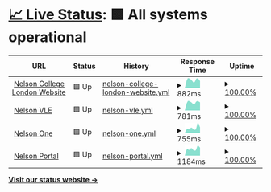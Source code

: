 # [📈 Live Status](https://status.nelsoncollege.ac.uk): <!--live status--> **🟩 All systems operational**

<!--start: status pages-->
<!-- Do not edit this manually, your changes will be overwritten -->
<!-- prettier-ignore -->
| URL | Status | History | Response Time | Uptime |
| --- | ------ | ------- | ------------- | ------ |
| <img alt="" src="https://favicons.githubusercontent.com/nelsoncollege.ac.uk" height="13"> [Nelson College London Website](https://nelsoncollege.ac.uk) | 🟩 Up | [nelson-college-london-website.yml](https://github.com/travnettech/ncl_status/commits/HEAD/history/nelson-college-london-website.yml) | <details><summary><img alt="Response time graph" src="./graphs/nelson-college-london-website/response-time-week.png" height="20"> 882ms</summary><br><a href="https://demo.upptime.js.org/history/nelson-college-london-website"><img alt="Response time 882" src="https://img.shields.io/endpoint?url=https%3A%2F%2Fraw.githubusercontent.com%2Ftravnettech%2Fncl_status%2FHEAD%2Fapi%2Fnelson-college-london-website%2Fresponse-time.json"></a><br><a href="https://demo.upptime.js.org/history/nelson-college-london-website"><img alt="24-hour response time 882" src="https://img.shields.io/endpoint?url=https%3A%2F%2Fraw.githubusercontent.com%2Ftravnettech%2Fncl_status%2FHEAD%2Fapi%2Fnelson-college-london-website%2Fresponse-time-day.json"></a><br><a href="https://demo.upptime.js.org/history/nelson-college-london-website"><img alt="7-day response time 882" src="https://img.shields.io/endpoint?url=https%3A%2F%2Fraw.githubusercontent.com%2Ftravnettech%2Fncl_status%2FHEAD%2Fapi%2Fnelson-college-london-website%2Fresponse-time-week.json"></a><br><a href="https://demo.upptime.js.org/history/nelson-college-london-website"><img alt="30-day response time 882" src="https://img.shields.io/endpoint?url=https%3A%2F%2Fraw.githubusercontent.com%2Ftravnettech%2Fncl_status%2FHEAD%2Fapi%2Fnelson-college-london-website%2Fresponse-time-month.json"></a><br><a href="https://demo.upptime.js.org/history/nelson-college-london-website"><img alt="1-year response time 882" src="https://img.shields.io/endpoint?url=https%3A%2F%2Fraw.githubusercontent.com%2Ftravnettech%2Fncl_status%2FHEAD%2Fapi%2Fnelson-college-london-website%2Fresponse-time-year.json"></a></details> | <details><summary><a href="https://demo.upptime.js.org/history/nelson-college-london-website">100.00%</a></summary><a href="https://demo.upptime.js.org/history/nelson-college-london-website"><img alt="All-time uptime 100.00%" src="https://img.shields.io/endpoint?url=https%3A%2F%2Fraw.githubusercontent.com%2Ftravnettech%2Fncl_status%2FHEAD%2Fapi%2Fnelson-college-london-website%2Fuptime.json"></a><br><a href="https://demo.upptime.js.org/history/nelson-college-london-website"><img alt="24-hour uptime 100.00%" src="https://img.shields.io/endpoint?url=https%3A%2F%2Fraw.githubusercontent.com%2Ftravnettech%2Fncl_status%2FHEAD%2Fapi%2Fnelson-college-london-website%2Fuptime-day.json"></a><br><a href="https://demo.upptime.js.org/history/nelson-college-london-website"><img alt="7-day uptime 100.00%" src="https://img.shields.io/endpoint?url=https%3A%2F%2Fraw.githubusercontent.com%2Ftravnettech%2Fncl_status%2FHEAD%2Fapi%2Fnelson-college-london-website%2Fuptime-week.json"></a><br><a href="https://demo.upptime.js.org/history/nelson-college-london-website"><img alt="30-day uptime 100.00%" src="https://img.shields.io/endpoint?url=https%3A%2F%2Fraw.githubusercontent.com%2Ftravnettech%2Fncl_status%2FHEAD%2Fapi%2Fnelson-college-london-website%2Fuptime-month.json"></a><br><a href="https://demo.upptime.js.org/history/nelson-college-london-website"><img alt="1-year uptime 100.00%" src="https://img.shields.io/endpoint?url=https%3A%2F%2Fraw.githubusercontent.com%2Ftravnettech%2Fncl_status%2FHEAD%2Fapi%2Fnelson-college-london-website%2Fuptime-year.json"></a></details>
| <img alt="" src="https://favicons.githubusercontent.com/nclvle.co.uk" height="13"> [Nelson VLE](https://nclvle.co.uk) | 🟩 Up | [nelson-vle.yml](https://github.com/travnettech/ncl_status/commits/HEAD/history/nelson-vle.yml) | <details><summary><img alt="Response time graph" src="./graphs/nelson-vle/response-time-week.png" height="20"> 781ms</summary><br><a href="https://demo.upptime.js.org/history/nelson-vle"><img alt="Response time 781" src="https://img.shields.io/endpoint?url=https%3A%2F%2Fraw.githubusercontent.com%2Ftravnettech%2Fncl_status%2FHEAD%2Fapi%2Fnelson-vle%2Fresponse-time.json"></a><br><a href="https://demo.upptime.js.org/history/nelson-vle"><img alt="24-hour response time 781" src="https://img.shields.io/endpoint?url=https%3A%2F%2Fraw.githubusercontent.com%2Ftravnettech%2Fncl_status%2FHEAD%2Fapi%2Fnelson-vle%2Fresponse-time-day.json"></a><br><a href="https://demo.upptime.js.org/history/nelson-vle"><img alt="7-day response time 781" src="https://img.shields.io/endpoint?url=https%3A%2F%2Fraw.githubusercontent.com%2Ftravnettech%2Fncl_status%2FHEAD%2Fapi%2Fnelson-vle%2Fresponse-time-week.json"></a><br><a href="https://demo.upptime.js.org/history/nelson-vle"><img alt="30-day response time 781" src="https://img.shields.io/endpoint?url=https%3A%2F%2Fraw.githubusercontent.com%2Ftravnettech%2Fncl_status%2FHEAD%2Fapi%2Fnelson-vle%2Fresponse-time-month.json"></a><br><a href="https://demo.upptime.js.org/history/nelson-vle"><img alt="1-year response time 781" src="https://img.shields.io/endpoint?url=https%3A%2F%2Fraw.githubusercontent.com%2Ftravnettech%2Fncl_status%2FHEAD%2Fapi%2Fnelson-vle%2Fresponse-time-year.json"></a></details> | <details><summary><a href="https://demo.upptime.js.org/history/nelson-vle">100.00%</a></summary><a href="https://demo.upptime.js.org/history/nelson-vle"><img alt="All-time uptime 100.00%" src="https://img.shields.io/endpoint?url=https%3A%2F%2Fraw.githubusercontent.com%2Ftravnettech%2Fncl_status%2FHEAD%2Fapi%2Fnelson-vle%2Fuptime.json"></a><br><a href="https://demo.upptime.js.org/history/nelson-vle"><img alt="24-hour uptime 100.00%" src="https://img.shields.io/endpoint?url=https%3A%2F%2Fraw.githubusercontent.com%2Ftravnettech%2Fncl_status%2FHEAD%2Fapi%2Fnelson-vle%2Fuptime-day.json"></a><br><a href="https://demo.upptime.js.org/history/nelson-vle"><img alt="7-day uptime 100.00%" src="https://img.shields.io/endpoint?url=https%3A%2F%2Fraw.githubusercontent.com%2Ftravnettech%2Fncl_status%2FHEAD%2Fapi%2Fnelson-vle%2Fuptime-week.json"></a><br><a href="https://demo.upptime.js.org/history/nelson-vle"><img alt="30-day uptime 100.00%" src="https://img.shields.io/endpoint?url=https%3A%2F%2Fraw.githubusercontent.com%2Ftravnettech%2Fncl_status%2FHEAD%2Fapi%2Fnelson-vle%2Fuptime-month.json"></a><br><a href="https://demo.upptime.js.org/history/nelson-vle"><img alt="1-year uptime 100.00%" src="https://img.shields.io/endpoint?url=https%3A%2F%2Fraw.githubusercontent.com%2Ftravnettech%2Fncl_status%2FHEAD%2Fapi%2Fnelson-vle%2Fuptime-year.json"></a></details>
| <img alt="" src="https://favicons.githubusercontent.com/one.nelsoncollege.ac.uk" height="13"> [Nelson One](https://one.nelsoncollege.ac.uk) | 🟩 Up | [nelson-one.yml](https://github.com/travnettech/ncl_status/commits/HEAD/history/nelson-one.yml) | <details><summary><img alt="Response time graph" src="./graphs/nelson-one/response-time-week.png" height="20"> 755ms</summary><br><a href="https://demo.upptime.js.org/history/nelson-one"><img alt="Response time 755" src="https://img.shields.io/endpoint?url=https%3A%2F%2Fraw.githubusercontent.com%2Ftravnettech%2Fncl_status%2FHEAD%2Fapi%2Fnelson-one%2Fresponse-time.json"></a><br><a href="https://demo.upptime.js.org/history/nelson-one"><img alt="24-hour response time 755" src="https://img.shields.io/endpoint?url=https%3A%2F%2Fraw.githubusercontent.com%2Ftravnettech%2Fncl_status%2FHEAD%2Fapi%2Fnelson-one%2Fresponse-time-day.json"></a><br><a href="https://demo.upptime.js.org/history/nelson-one"><img alt="7-day response time 755" src="https://img.shields.io/endpoint?url=https%3A%2F%2Fraw.githubusercontent.com%2Ftravnettech%2Fncl_status%2FHEAD%2Fapi%2Fnelson-one%2Fresponse-time-week.json"></a><br><a href="https://demo.upptime.js.org/history/nelson-one"><img alt="30-day response time 755" src="https://img.shields.io/endpoint?url=https%3A%2F%2Fraw.githubusercontent.com%2Ftravnettech%2Fncl_status%2FHEAD%2Fapi%2Fnelson-one%2Fresponse-time-month.json"></a><br><a href="https://demo.upptime.js.org/history/nelson-one"><img alt="1-year response time 755" src="https://img.shields.io/endpoint?url=https%3A%2F%2Fraw.githubusercontent.com%2Ftravnettech%2Fncl_status%2FHEAD%2Fapi%2Fnelson-one%2Fresponse-time-year.json"></a></details> | <details><summary><a href="https://demo.upptime.js.org/history/nelson-one">100.00%</a></summary><a href="https://demo.upptime.js.org/history/nelson-one"><img alt="All-time uptime 100.00%" src="https://img.shields.io/endpoint?url=https%3A%2F%2Fraw.githubusercontent.com%2Ftravnettech%2Fncl_status%2FHEAD%2Fapi%2Fnelson-one%2Fuptime.json"></a><br><a href="https://demo.upptime.js.org/history/nelson-one"><img alt="24-hour uptime 100.00%" src="https://img.shields.io/endpoint?url=https%3A%2F%2Fraw.githubusercontent.com%2Ftravnettech%2Fncl_status%2FHEAD%2Fapi%2Fnelson-one%2Fuptime-day.json"></a><br><a href="https://demo.upptime.js.org/history/nelson-one"><img alt="7-day uptime 100.00%" src="https://img.shields.io/endpoint?url=https%3A%2F%2Fraw.githubusercontent.com%2Ftravnettech%2Fncl_status%2FHEAD%2Fapi%2Fnelson-one%2Fuptime-week.json"></a><br><a href="https://demo.upptime.js.org/history/nelson-one"><img alt="30-day uptime 100.00%" src="https://img.shields.io/endpoint?url=https%3A%2F%2Fraw.githubusercontent.com%2Ftravnettech%2Fncl_status%2FHEAD%2Fapi%2Fnelson-one%2Fuptime-month.json"></a><br><a href="https://demo.upptime.js.org/history/nelson-one"><img alt="1-year uptime 100.00%" src="https://img.shields.io/endpoint?url=https%3A%2F%2Fraw.githubusercontent.com%2Ftravnettech%2Fncl_status%2FHEAD%2Fapi%2Fnelson-one%2Fuptime-year.json"></a></details>
| <img alt="" src="https://favicons.githubusercontent.com/portal.nelsoncollege.ac.uk" height="13"> [Nelson Portal](https://portal.nelsoncollege.ac.uk) | 🟩 Up | [nelson-portal.yml](https://github.com/travnettech/ncl_status/commits/HEAD/history/nelson-portal.yml) | <details><summary><img alt="Response time graph" src="./graphs/nelson-portal/response-time-week.png" height="20"> 1184ms</summary><br><a href="https://demo.upptime.js.org/history/nelson-portal"><img alt="Response time 1184" src="https://img.shields.io/endpoint?url=https%3A%2F%2Fraw.githubusercontent.com%2Ftravnettech%2Fncl_status%2FHEAD%2Fapi%2Fnelson-portal%2Fresponse-time.json"></a><br><a href="https://demo.upptime.js.org/history/nelson-portal"><img alt="24-hour response time 1184" src="https://img.shields.io/endpoint?url=https%3A%2F%2Fraw.githubusercontent.com%2Ftravnettech%2Fncl_status%2FHEAD%2Fapi%2Fnelson-portal%2Fresponse-time-day.json"></a><br><a href="https://demo.upptime.js.org/history/nelson-portal"><img alt="7-day response time 1184" src="https://img.shields.io/endpoint?url=https%3A%2F%2Fraw.githubusercontent.com%2Ftravnettech%2Fncl_status%2FHEAD%2Fapi%2Fnelson-portal%2Fresponse-time-week.json"></a><br><a href="https://demo.upptime.js.org/history/nelson-portal"><img alt="30-day response time 1184" src="https://img.shields.io/endpoint?url=https%3A%2F%2Fraw.githubusercontent.com%2Ftravnettech%2Fncl_status%2FHEAD%2Fapi%2Fnelson-portal%2Fresponse-time-month.json"></a><br><a href="https://demo.upptime.js.org/history/nelson-portal"><img alt="1-year response time 1184" src="https://img.shields.io/endpoint?url=https%3A%2F%2Fraw.githubusercontent.com%2Ftravnettech%2Fncl_status%2FHEAD%2Fapi%2Fnelson-portal%2Fresponse-time-year.json"></a></details> | <details><summary><a href="https://demo.upptime.js.org/history/nelson-portal">100.00%</a></summary><a href="https://demo.upptime.js.org/history/nelson-portal"><img alt="All-time uptime 100.00%" src="https://img.shields.io/endpoint?url=https%3A%2F%2Fraw.githubusercontent.com%2Ftravnettech%2Fncl_status%2FHEAD%2Fapi%2Fnelson-portal%2Fuptime.json"></a><br><a href="https://demo.upptime.js.org/history/nelson-portal"><img alt="24-hour uptime 100.00%" src="https://img.shields.io/endpoint?url=https%3A%2F%2Fraw.githubusercontent.com%2Ftravnettech%2Fncl_status%2FHEAD%2Fapi%2Fnelson-portal%2Fuptime-day.json"></a><br><a href="https://demo.upptime.js.org/history/nelson-portal"><img alt="7-day uptime 100.00%" src="https://img.shields.io/endpoint?url=https%3A%2F%2Fraw.githubusercontent.com%2Ftravnettech%2Fncl_status%2FHEAD%2Fapi%2Fnelson-portal%2Fuptime-week.json"></a><br><a href="https://demo.upptime.js.org/history/nelson-portal"><img alt="30-day uptime 100.00%" src="https://img.shields.io/endpoint?url=https%3A%2F%2Fraw.githubusercontent.com%2Ftravnettech%2Fncl_status%2FHEAD%2Fapi%2Fnelson-portal%2Fuptime-month.json"></a><br><a href="https://demo.upptime.js.org/history/nelson-portal"><img alt="1-year uptime 100.00%" src="https://img.shields.io/endpoint?url=https%3A%2F%2Fraw.githubusercontent.com%2Ftravnettech%2Fncl_status%2FHEAD%2Fapi%2Fnelson-portal%2Fuptime-year.json"></a></details>

<!--end: status pages-->

[**Visit our status website →**](https://status.nelsoncollege.ac.uk)
